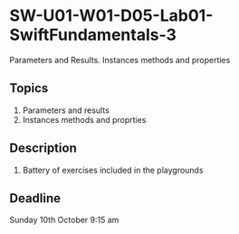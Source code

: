 # SW-U01-W01-D05-Lab01-SwiftFundamentals-3
Parameters and Results. Instances methods and properties

## Topics
1. Parameters and results
2. Instances methods and proprties

## Description
1. Battery of exercises included in the playgrounds

## Deadline
Sunday 10th October 9:15 am

